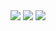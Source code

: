 <img src="https://img.shields.io/github/license/nighttimedev/cs-basix?style=flat-square">
<img src="https://img.shields.io/github/size/nighttimedev/cs-basix?style=flat-square">
<img src="https://img.shields.io/github/downloads/nighttimedev/cs-basix/total?style=for-the-badge">
